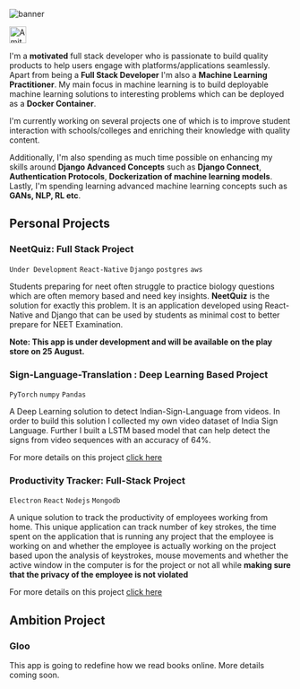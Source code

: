 

<!--
**devbihari/devbihari** is a ✨ _special_ ✨ repository because its `README.md` (this file) appears on your GitHub profile.

Here are some ideas to get you started:

- 🔭 I’m currently working on ...
- 🌱 I’m currently learning ...
- 👯 I’m looking to collaborate on ...
- 🤔 I’m looking for help with ...
- 💬 Ask me about ...
- 📫 How to reach me: ...
- 😄 Pronouns: ...
- ⚡ Fun fact: ...
-->

![banner](https://raw.githubusercontent.com/devbihari/devbihari/master/banner.png)

<a href="https://dev.to/jha">
  <img src="https://d2fltix0v2e0sb.cloudfront.net/dev-badge.svg" alt="Amit jha's DEV Profile" height="30" width="30">
</a> 

I'm a __motivated__ full stack developer who is passionate to build quality products to help users engage with platforms/applications seamlessly. Apart from being a __Full Stack Developer__ I'm also a __Machine Learning Practitioner__. My main focus in machine learning is to build deployable machine learning solutions to interesting problems which can be deployed as a __Docker Container__.

I'm currently working on several projects one of which is to improve student interaction with schools/colleges and enriching their knowledge with quality content.

Additionally, I'm also spending as much time possible on enhancing my skills around __Django Advanced Concepts__ such as __Django Connect__, __Authentication Protocols__, __Dockerization of machine learning models__. Lastly, I'm spending learning advanced machine learning concepts such as __GANs, NLP, RL etc__.

## Personal Projects

### NeetQuiz: Full Stack Project
```Under Development``` ```React-Native``` ```Django``` ```postgres``` ```aws```

<!-- ![Mobile Application]("img.jpg") -->

Students preparing for neet often struggle to practice biology questions which are often memory based and need key insights. __NeetQuiz__ is the solution for exactly this problem. It is an application developed using React-Native and Django that can be used by students as minimal cost to better prepare for NEET Examination.

__Note: This app is under development and will be available on the play store on 25 August.__

### Sign-Language-Translation : Deep Learning Based Project
```PyTorch``` ```numpy``` ```Pandas```

A Deep Learning solution to detect Indian-Sign-Language from videos. In order to build this solution I collected my own video dataset of India Sign Language. Further I built a LSTM based model that can help detect the signs from video sequences with an accuracy of 64%. 

For more details on this project [click here](https://github.com/devbihari/Sign-Language-Translation)

<!-- ### DashAI
```PyTorch``` ```React``` ```Electron``` ```Flask``` ```FastAI``` ```Captum``` -->


### Productivity Tracker: Full-Stack Project
```Electron``` ```React``` ```Nodejs``` ```Mongodb```

A unique solution to track the productivity of employees working from home. This unique application can track number of key strokes, the time spent on the application that is running any project that the employee is working on and whether the employee is actually working on the project based upon the analysis of keystrokes, mouse movements and whether the active window in the computer is for the project or not all while __making sure that the privacy of the employee is not violated__

For more details on this project [click here](https://github.com/devbihari/Productivitytracker)


## Ambition Project
### Gloo
This app is going to redefine how we read books online. More details coming soon.

